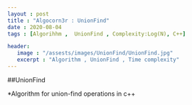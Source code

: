 ```yaml
---
layout : post
title : "Algocorn3r : UnionFind"
date : 2020-08-04
tags : [Algorihhm ,  UnionFind , Complexity:Log(N), C++]

header:
   image : "/assests/images/UnionFind/UnionFind.jpg"
   excerpt : "Algorithm , UnionFind , Time complexity"
---
```


##UnionFind 

*Algorithm for union-find operations in c++

